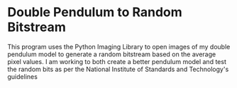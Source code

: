 # Double Pendulum to Random Bitstream
This program uses the Python Imaging Library to open images of my double pendulum model to generate a random bitstream based on the average pixel values. I am working to both create a better pendulum model and test the random bits as per the National Institute of Standards and Technology's guidelines
